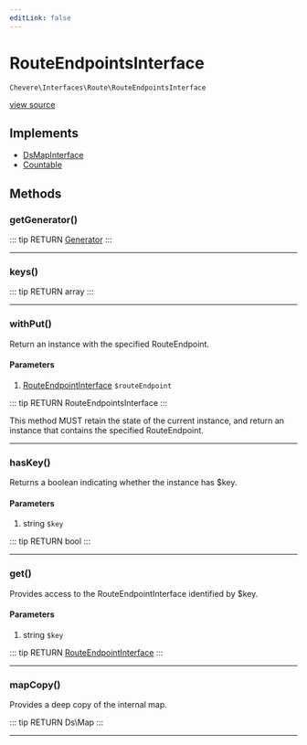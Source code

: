 ```yaml
---
editLink: false
---
```


# RouteEndpointsInterface

`Chevere\Interfaces\Route\RouteEndpointsInterface`

[view source](https://github.com/chevere/chevere/blob/master/interfaces/Route/RouteEndpointsInterface.php)

## Implements

- [DsMapInterface](../DataStructures/DsMapInterface.md)
- [Countable](https://www.php.net/manual/class.countable)

## Methods

### getGenerator()

::: tip RETURN
[Generator](https://www.php.net/manual/class.generator)
:::

---

### keys()

::: tip RETURN
array
:::

---

### withPut()

Return an instance with the specified RouteEndpoint.

#### Parameters

1. [RouteEndpointInterface](./RouteEndpointInterface.md) `$routeEndpoint`

::: tip RETURN
RouteEndpointsInterface
:::

This method MUST retain the state of the current instance, and return
an instance that contains the specified RouteEndpoint.

---

### hasKey()

Returns a boolean indicating whether the instance has $key.

#### Parameters

1. string `$key`

::: tip RETURN
bool
:::

---

### get()

Provides access to the RouteEndpointInterface identified by $key.

#### Parameters

1. string `$key`

::: tip RETURN
[RouteEndpointInterface](./RouteEndpointInterface.md)
:::

---

### mapCopy()

Provides a deep copy of the internal map.

::: tip RETURN
Ds\Map
:::

---
